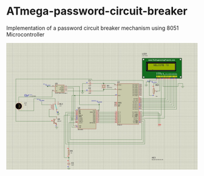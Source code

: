 # ATmega-password-circuit-breaker
Implementation of a password circuit breaker mechanism using 8051 Microcontroller

![](./Images/circuit_diagram.jpeg)
